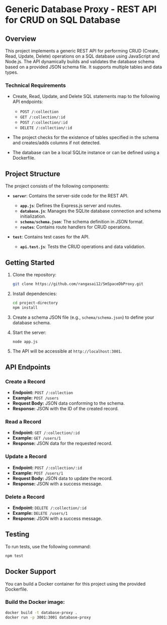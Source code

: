 # Generic Database Proxy - REST API for CRUD on SQL Database

## Overview
This project implements a generic REST API for performing CRUD (Create, Read, Update, Delete) operations on a SQL database using JavaScript and Node.js. The API dynamically builds and validates the database schema based on a provided JSON schema file. It supports multiple tables and data types.

### Technical Requirements
- Create, Read, Update, and Delete SQL statements map to the following API endpoints:
  - `POST /:collection`
  - `GET /:collection/:id`
  - `POST /:collection/:id`
  - `DELETE /:collection/:id`

- The project checks for the existence of tables specified in the schema and creates/adds columns if not detected.

- The database can be a local SQLite instance or can be defined using a Dockerfile.

## Project Structure
The project consists of the following components:

- **`server`**: Contains the server-side code for the REST API.
  - **`app.js`**: Defines the Express.js server and routes.
  - **`database.js`**: Manages the SQLite database connection and schema initialization.
  - **`schema/schema.json`**: The schema definition in JSON format.
  - **`routes`**: Contains route handlers for CRUD operations.
  
- **`test`**: Contains test cases for the API.
  - **`api.test.js`**: Tests the CRUD operations and data validation.

## Getting Started
1. Clone the repository:

    ```bash
    git clone https://github.com/rangasai12/SmSpaceDbProxy.git
    ```

2. Install dependencies:

    ```bash
    cd project-directory
    npm install
    ```

3. Create a schema JSON file (e.g., `schema/schema.json`) to define your database schema.

4. Start the server:

    ```bash
    node app.js
    ```

5. The API will be accessible at `http://localhost:3001`.

## API Endpoints

### Create a Record
- **Endpoint:** `POST /:collection`
- **Example:** `POST /users`
- **Request Body:** JSON data conforming to the schema.
- **Response:** JSON with the ID of the created record.

### Read a Record
- **Endpoint:** `GET /:collection/:id`
- **Example:** `GET /users/1`
- **Response:** JSON data for the requested record.

### Update a Record
- **Endpoint:** `POST /:collection/:id`
- **Example:** `POST /users/1`
- **Request Body:** JSON data to update the record.
- **Response:** JSON with a success message.

### Delete a Record
- **Endpoint:** `DELETE /:collection/:id`
- **Example:** `DELETE /users/1`
- **Response:** JSON with a success message.

## Testing
To run tests, use the following command:

```bash
npm test
```

## Docker Support

You can build a Docker container for this project using the provided Dockerfile.

### Build the Docker image:

```bash
docker build -t database-proxy .
docker run -p 3001:3001 database-proxy

```


